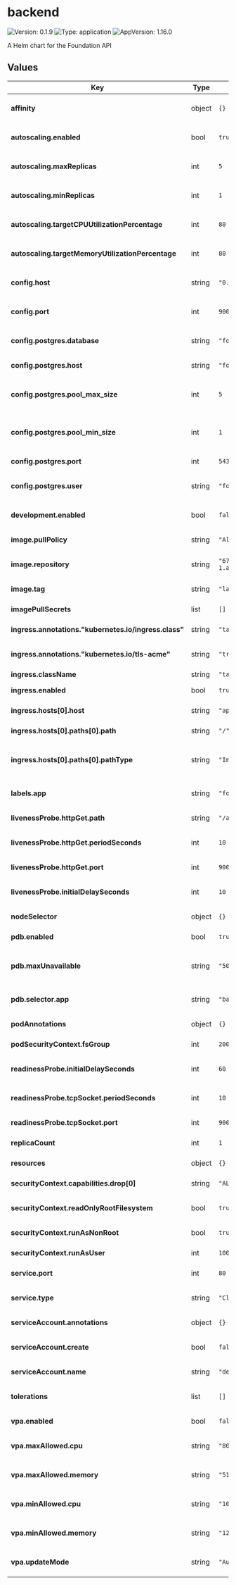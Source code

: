 # backend

![Version: 0.1.9](https://img.shields.io/badge/Version-0.1.9-informational?style=flat-square) ![Type: application](https://img.shields.io/badge/Type-application-informational?style=flat-square) ![AppVersion: 1.16.0](https://img.shields.io/badge/AppVersion-1.16.0-informational?style=flat-square)

A Helm chart for the Foundation API

## Values
| Key | Type | Default | Description |
|-----|------|---------|-------------|
| **affinity** | object | `{}` | Node affinity rules to schedule pods on specific nodes. |
| **autoscaling.enabled** | bool | `true` | Enable or disable horizontal pod autoscaling. |
| **autoscaling.maxReplicas** | int | `5` | The maximum number of pod replicas when autoscaling. |
| **autoscaling.minReplicas** | int | `1` | The minimum number of pod replicas when autoscaling. |
| **autoscaling.targetCPUUtilizationPercentage** | int | `80` | Target average CPU utilization percentage for autoscaling. |
| **autoscaling.targetMemoryUtilizationPercentage** | int | `80` | Target average memory utilization percentage for autoscaling. |
| **config.host** | string | `"0.0.0.0"` | The host address on which the application listens. |
| **config.port** | int | `9000` | The port number on which the application listens. |
| **config.postgres.database** | string | `"foundation"` | The name of the PostgreSQL database to connect to. |
| **config.postgres.host** | string | `"foundation-postgres"` | The hostname or service name for PostgreSQL. |
| **config.postgres.pool_max_size** | int | `5` | The maximum number of connections in the PostgreSQL connection pool. |
| **config.postgres.pool_min_size** | int | `1` | The minimum number of connections in the PostgreSQL connection pool. |
| **config.postgres.port** | int | `5432` | The port on which PostgreSQL is running. |
| **config.postgres.user** | string | `"foundation"` | The username for connecting to PostgreSQL. |
| **development.enabled** | bool | `false` | Enables development-specific features or configurations. |
| **image.pullPolicy** | string | `"Always"` | The Kubernetes image pull policy. |
| **image.repository** | string | `"676206939231.dkr.ecr.eu-north-1.amazonaws.com/foundation/backend"` | The container image repository for the backend. |
| **image.tag** | string | `"latest"` | The tag for the container image. |
| **imagePullSecrets** | list | `[]` | Secrets to use for pulling private images. |
| **ingress.annotations."kubernetes.io/ingress.class"** | string | `"tailscale"` | Specifies the ingress class to use. |
| **ingress.annotations."kubernetes.io/tls-acme"** | string | `"true"` | Enables automatic TLS certificate generation with ACME. |
| **ingress.className** | string | `"tailscale"` | The ingress class name. |
| **ingress.enabled** | bool | `true` | Enable or disable ingress for the application. |
| **ingress.hosts[0].host** | string | `"api"` | The hostname for the ingress resource. |
| **ingress.hosts[0].paths[0].path** | string | `"/"` | The path to route traffic to. |
| **ingress.hosts[0].paths[0].pathType** | string | `"ImplementationSpecific"` | The type of path matching to use (e.g., `Prefix`, `Exact`, or `ImplementationSpecific`). |
| **labels.app** | string | `"foundation-api"` | The application label used for the pods and services. |
| **livenessProbe.httpGet.path** | string | `"/api/.well-known/status"` | The HTTP path for the liveness probe. |
| **livenessProbe.httpGet.periodSeconds** | int | `10` | How often (in seconds) to perform the liveness probe. |
| **livenessProbe.httpGet.port** | int | `9000` | The port to use for the liveness probe. |
| **livenessProbe.initialDelaySeconds** | int | `10` | The initial delay before performing the first liveness probe. |
| **nodeSelector** | object | `{}` | Node selector rules for scheduling pods. |
| **pdb.enabled** | bool | `true` | Enable or disable the PodDisruptionBudget. |
| **pdb.maxUnavailable** | string | `"50%"` | The maximum number or percentage of unavailable pods during a disruption. |
| **pdb.selector.app** | string | `"backend"` | The app label used to match pods for the PodDisruptionBudget. |
| **podAnnotations** | object | `{}` | Annotations to add to the pod template. |
| **podSecurityContext.fsGroup** | int | `2000` | The file system group ID for the pods. |
| **readinessProbe.initialDelaySeconds** | int | `60` | The initial delay before performing the first readiness probe. |
| **readinessProbe.tcpSocket.periodSeconds** | int | `10` | How often (in seconds) to perform the readiness probe. |
| **readinessProbe.tcpSocket.port** | int | `9000` | The port to use for the readiness probe. |
| **replicaCount** | int | `1` | The initial number of pod replicas. |
| **resources** | object | `{}` | Resource requests and limits for the containers. |
| **securityContext.capabilities.drop[0]** | string | `"ALL"` | The capabilities to drop for the container. |
| **securityContext.readOnlyRootFilesystem** | bool | `true` | Specifies if the container’s root filesystem is read-only. |
| **securityContext.runAsNonRoot** | bool | `true` | Ensures the container runs as a non-root user. |
| **securityContext.runAsUser** | int | `1000` | The user ID for running the container. |
| **service.port** | int | `80` | The port exposed by the Kubernetes service. |
| **service.type** | string | `"ClusterIP"` | The type of Kubernetes service (e.g., `ClusterIP`, `NodePort`, `LoadBalancer`). |
| **serviceAccount.annotations** | object | `{}` | Annotations to add to the service account. |
| **serviceAccount.create** | bool | `false` | Enable or disable the creation of a service account. |
| **serviceAccount.name** | string | `"default"` | The name of the service account to use. |
| **tolerations** | list | `[]` | Tolerations for scheduling pods on tainted nodes. |
| **vpa.enabled** | bool | `false` | Enable or disable the Vertical Pod Autoscaler. |
| **vpa.maxAllowed.cpu** | string | `"800m"` | The maximum CPU resources allowed by the Vertical Pod Autoscaler. |
| **vpa.maxAllowed.memory** | string | `"512Mi"` | The maximum memory resources allowed by the Vertical Pod Autoscaler. |
| **vpa.minAllowed.cpu** | string | `"100m"` | The minimum CPU resources allowed by the Vertical Pod Autoscaler. |
| **vpa.minAllowed.memory** | string | `"128Mi"` | The minimum memory resources allowed by the Vertical Pod Autoscaler. |
| **vpa.updateMode** | string | `"Auto"` | The update mode for the Vertical Pod Autoscaler (e.g., `Auto`, `Off`, `Initial`). |